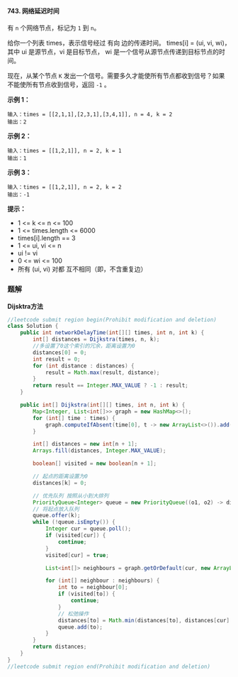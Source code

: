 #### 743. 网络延迟时间

有 `n` 个网络节点，标记为 `1` 到 `n`。

给你一个列表 times，表示信号经过 有向 边的传递时间。 times[i] = (ui, vi, wi)，其中 ui 是源节点，vi 是目标节点， wi 是一个信号从源节点传递到目标节点的时间。

现在，从某个节点 `K` 发出一个信号。需要多久才能使所有节点都收到信号？如果不能使所有节点收到信号，返回 `-1` 。

**示例 1：**

```shell
输入：times = [[2,1,1],[2,3,1],[3,4,1]], n = 4, k = 2
输出：2
```

**示例 2：**

```shell
输入：times = [[1,2,1]], n = 2, k = 1
输出：1
```

**示例 3：**

```shell
输入：times = [[1,2,1]], n = 2, k = 2
输出：-1
```

**提示：**

* 1 <= k <= n <= 100
* 1 <= times.length <= 6000
* times[i].length == 3
* 1 <= ui, vi <= n
* ui != vi
* 0 <= wi <= 100
* 所有 (ui, vi) 对都 互不相同（即，不含重复边）

### 题解

**Dijsktra方法**

```java
//leetcode submit region begin(Prohibit modification and deletion)
class Solution {
    public int networkDelayTime(int[][] times, int n, int k) {
        int[] distances = Dijkstra(times, n, k);
        //多设置了0这个索引的冗余，距离设置为0
        distances[0] = 0;
        int result = 0;
        for (int distance : distances) {
            result = Math.max(result, distance);
        }
        return result == Integer.MAX_VALUE ? -1 : result;
    }

    public int[] Dijkstra(int[][] times, int n, int k) {
        Map<Integer, List<int[]>> graph = new HashMap<>();
        for (int[] time : times) {
            graph.computeIfAbsent(time[0], t -> new ArrayList<>()).add(new int[]{time[1], time[2]});
        }

        int[] distances = new int[n + 1];
        Arrays.fill(distances, Integer.MAX_VALUE);

        boolean[] visited = new boolean[n + 1];

        // 起点的距离设置为0
        distances[k] = 0;

        // 优先队列 按照从小到大排列
        PriorityQueue<Integer> queue = new PriorityQueue((o1, o2) -> distances[(int) o1] - distances[(int) o2]);
        // 将起点放入队列
        queue.offer(k);
        while (!queue.isEmpty()) {
            Integer cur = queue.poll();
            if (visited[cur]) {
                continue;
            }
            visited[cur] = true;

            List<int[]> neighbours = graph.getOrDefault(cur, new ArrayList<int[]>());

            for (int[] neighbour : neighbours) {
                int to = neighbour[0];
                if (visited[to]) {
                    continue;
                }
                // 松弛操作
                distances[to] = Math.min(distances[to], distances[cur] + neighbour[1]);
                queue.add(to);
            }
        }
        return distances;
    }
}
//leetcode submit region end(Prohibit modification and deletion)

```

